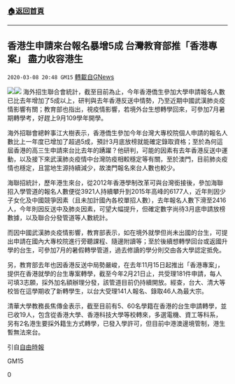 ###  [:house:返回首頁](https://github.com/ourhimalayas/txt)
---

## 香港生申請來台報名暴增5成 台灣教育部推「香港專案」 盡力收容港生
`2020-03-08 20:48 GM15` [轉載自GNews](https://gnews.org/zh-hant/134247/)

![](https://s3-ap-northeast-1.amazonaws.com/news.guo.offload.media/wp-content/uploads/2020/03/08204400/3093029_1_1.jpg)![](https://s3-ap-northeast-1.amazonaws.com/news.guo.offload.media/wp-content/uploads/2020/03/08204642/07.jpg)
海外招生聯合會統計，截至目前為止，今年香港僑生參加大學申請報名人數已比去年增加了5成以上，研判與去年香港反送中情勢，乃至近期中國武漢肺炎疫情影響有關；教育部也指出，視疫情影響，若境外台生想轉學回來，可參加7月暑期轉學考，好趕上9月109學年開學。

海外招聯會總幹事江大樹表示，香港僑生參加今年台灣大專校院個人申請的報名人數比上一年度已增加了超過5成，預計3月底放榜就能確定錄取資格；至於為何這屆香港的高三生申請來台比去年的踴躍？他研判，可能的因素有去年香港反送中運動，以及接下來武漢肺炎疫情中台灣防疫相較穩定等有關，至於澳門，目前肺炎疫情也穩定，且當地生源持續減少，故澳門報名來台人數也較少。

海聯招統計，歷年港生來台，從2012年香港學制改革可與台灣銜接後，參加海聯招入學管道的報名人數便從3921人持續攀升到2015年高峰的6177人，近年則因少子女化及中國競爭因素（且未加計國內各校單招人數），去年報名人數下滑至2416人，今年則因反送中及肺炎因素，可望大幅提升，但確定數字尚待3月底申請放榜數據，以及聯合分發管道等人數統計。

而因中國武漢肺炎疫情影響，教育部表示，如在境外就學但尚未出國的台生，可提出申請在國內大專校院進行旁聽課程、隨邊附讀等；至於後續想轉學回台或返國升學的台生，可參加7月的暑假轉學管道，過去修讀的學分則交由各大學認定抵免。

另，教育部去年也因香港反送中局勢嚴峻，在去年11月15日起推出「香港專案」，提供在香港就學的台生專案轉學，截至今年2月21日止，共受理181件申請，每人可填3志願，採外加名額辦理分發，該管道目前仍持續開放。經查，台大、清大等校皆在這學期收了新轉學生，以台大受理141人報名、錄取46人為最大宗。

清華大學教務長焦傳金表示，截至目前有5、60名學籍在香港的台生申請轉學，並已收19人，包含從香港大學、香港科技大學等校轉來，多選電機、資工等科系，另有2名港生要採外籍生方式轉學，已發入學許可，但目前中港澳邊境管制，港生暫無法來台。

引自[自由時報](https://news.ltn.com.tw/news/life/breakingnews/3093029)

GM15

0
